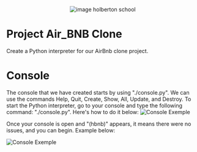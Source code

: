 <p align="center">
<picture>
 <source media="(prefers-color-scheme: dark)" srcset="https://images.squarespace-cdn.com/content/v1/5a4bfe8bf09ca4228ceca3b7/1539139199598-ANH454IHZI1OKWONKRXY/logo.jpg?format=2500w">
 <source media="(prefers-color-scheme: light)" srcset="https://encrypted-tbn0.gstatic.com/images?q=tbn:ANd9GcQIrK23KvJPB7XdZrIk9mHwe3GZvtsUZLjkh-eG6KRgCLeWu3MW0kFcggq4COpLmeZviQ&usqp=CAU">
 <img alt="image holberton school" src="https://apply.holbertonschool.com/auth/sign_up?country=fr&locale=fr">
</picture>
</p>

# Project Air_BNB Clone 
Create a Python interpreter for our AirBnb clone project.

# Console

The console that we have created starts by using "./console.py". We can use the commands Help, Quit, Create, Show, All, Update, and Destroy.
To start the Python interpreter, go to your console and type the following command: "./console.py". Here's how to do it below:
![Console Exemple](https://private-user-images.githubusercontent.com/146731868/311446628-d75e3762-963e-45ff-ba49-ac5d991a0cff.png?jwt=eyJhbGciOiJIUzI1NiIsInR5cCI6IkpXVCJ9.eyJpc3MiOiJnaXRodWIuY29tIiwiYXVkIjoicmF3LmdpdGh1YnVzZXJjb250ZW50LmNvbSIsImtleSI6ImtleTUiLCJleHAiOjE3MDk5OTc5NjAsIm5iZiI6MTcwOTk5NzY2MCwicGF0aCI6Ii8xNDY3MzE4NjgvMzExNDQ2NjI4LWQ3NWUzNzYyLTk2M2UtNDVmZi1iYTQ5LWFjNWQ5OTFhMGNmZi5wbmc_WC1BbXotQWxnb3JpdGhtPUFXUzQtSE1BQy1TSEEyNTYmWC1BbXotQ3JlZGVudGlhbD1BS0lBVkNPRFlMU0E1M1BRSzRaQSUyRjIwMjQwMzA5JTJGdXMtZWFzdC0xJTJGczMlMkZhd3M0X3JlcXVlc3QmWC1BbXotRGF0ZT0yMDI0MDMwOVQxNTIxMDBaJlgtQW16LUV4cGlyZXM9MzAwJlgtQW16LVNpZ25hdHVyZT1kMDMxZjU5YTBmZTIxZDUyMDI5ODM0OWI5MWYzNTllNWQ4ZDA2ZTJjZDdkNWRiY2I3ZjFhY2MzMmM0M2IyNzhiJlgtQW16LVNpZ25lZEhlYWRlcnM9aG9zdCZhY3Rvcl9pZD0wJmtleV9pZD0wJnJlcG9faWQ9MCJ9.8N_CbfTJQ6PXC2D6CxWMDInAUj9JsRzZpH_0sTar2GY)

Once your console is open and "(hbnb)" appears, it means there were no issues, and you can begin. Example below:

![Console Exemple](https://private-user-images.githubusercontent.com/146731868/311447593-981ad0d9-d3ff-4487-8e1e-74dff8418ab9.png?jwt=eyJhbGciOiJIUzI1NiIsInR5cCI6IkpXVCJ9.eyJpc3MiOiJnaXRodWIuY29tIiwiYXVkIjoicmF3LmdpdGh1YnVzZXJjb250ZW50LmNvbSIsImtleSI6ImtleTUiLCJleHAiOjE3MDk5OTg4MTUsIm5iZiI6MTcwOTk5ODUxNSwicGF0aCI6Ii8xNDY3MzE4NjgvMzExNDQ3NTkzLTk4MWFkMGQ5LWQzZmYtNDQ4Ny04ZTFlLTc0ZGZmODQxOGFiOS5wbmc_WC1BbXotQWxnb3JpdGhtPUFXUzQtSE1BQy1TSEEyNTYmWC1BbXotQ3JlZGVudGlhbD1BS0lBVkNPRFlMU0E1M1BRSzRaQSUyRjIwMjQwMzA5JTJGdXMtZWFzdC0xJTJGczMlMkZhd3M0X3JlcXVlc3QmWC1BbXotRGF0ZT0yMDI0MDMwOVQxNTM1MTVaJlgtQW16LUV4cGlyZXM9MzAwJlgtQW16LVNpZ25hdHVyZT02MDllZDQ1MjU4YWNjZjFiMDQ4ZDkxMjU5Y2Q1MGMxNjBhYWJmNWYxY2QyOGU5ZWNiYzkzY2YwMjZkZGYyNDM1JlgtQW16LVNpZ25lZEhlYWRlcnM9aG9zdCZhY3Rvcl9pZD0wJmtleV9pZD0wJnJlcG9faWQ9MCJ9._s0n0KvGRFiK8NhKNeg-HWwCd1yI5hDAYVcbMiPUuzo)



